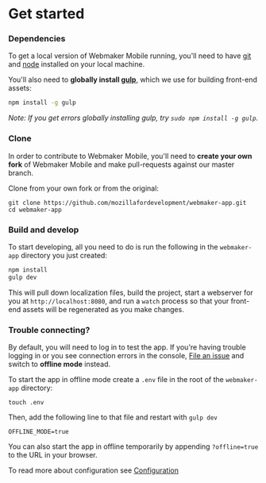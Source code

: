 # Get started

### Dependencies

To get a local version of Webmaker Mobile running, you'll need to have [git](http://git-scm.com/) and [node](http://nodejs.org/) installed on your local machine.

You'll also need to **globally install [gulp](http://gulpjs.com/)**, which we use for building front-end assets:

```bash
npm install -g gulp
```

*Note: If you get errors globally installing gulp, try `sudo npm install -g gulp`.*

### Clone

In order to contribute to Webmaker Mobile, you'll need to **create your own fork** of Webmaker Mobile and make pull-requests against our master branch.

Clone from your own fork or from the original:

```
git clone https://github.com/mozillafordevelopment/webmaker-app.git
cd webmaker-app
```

### Build and develop

To start developing, all you need to do is run the following in the `webmaker-app` directory you just created:

```bash
npm install
gulp dev
```

This will pull down localization files, build the project, start a webserver for you at `http://localhost:8080`, and run a `watch` process so that your front-end assets will be regenerated as you make changes.

### Trouble connecting?

By default, you will need to log in to test the app. If you're having trouble logging in or you see connection errors in the console, [File an issue](https://github.com/mozillafordevelopment/webmaker-app/issues) and switch to **offline mode** instead.

To start the app in offline mode create a `.env` file in the root of the `webmaker-app` directory:

```
touch .env
```

Then, add the following line to that file and restart with `gulp dev`

```
OFFLINE_MODE=true
```

You can also start the app in offline temporarily by appending `?offline=true` to the URL in your browser.

To read more about configuration see [Configuration](config.md)



